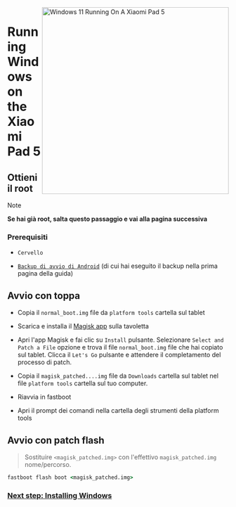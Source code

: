 <img align="right" src="https://raw.githubusercontent.com/erdilS/Port-Windows-11-Xiaomi-Pad-5/main/nabu.png" width="425" alt="Windows 11 Running On A Xiaomi Pad 5">


# Running Windows on the Xiaomi Pad 5

## Ottieni il root
> [!NOTE]
> **Se hai già root, salta questo passaggio e vai alla pagina successiva**

### Prerequisiti
- ```Cervello```
  
- [```Backup di avvio di Android```](/guide/English/1-partition-en.md#Make-a-backup-of-your-existing-boot-image) (di cui hai eseguito il backup nella prima pagina della guida)


## Avvio con toppa 

- Copia il ```normal_boot.img``` file da ```platform tools``` cartella sul tablet


- Scarica e installa il [Magisk app](https://github.com/topjohnwu/Magisk/releases/latest) sulla tavoletta
  
-  Apri l'app Magisk e fai clic su ```Install``` pulsante. Selezionare ```Select and Patch a File``` opzione e trova il file ```normal_boot.img``` file che hai copiato sul tablet. Clicca il ```Let's Go``` pulsante e attendere il completamento del processo di patch.
  
- Copia il ```magisk_patched....img``` file da ```Downloads``` cartella sul tablet nel file ```platform tools``` cartella sul tuo computer.

- Riavvia in fastboot
  
- Apri il prompt dei comandi nella cartella degli strumenti della platform tools 

 ## Avvio con patch flash
 > Sostituire `<magisk_patched.img>` con l'effettivo ```magisk_patched.img``` nome/percorso.
```cmd
fastboot flash boot <magisk_patched.img>
```

### [Next step: Installing Windows](/guide/Italian/3-install-it.md)
